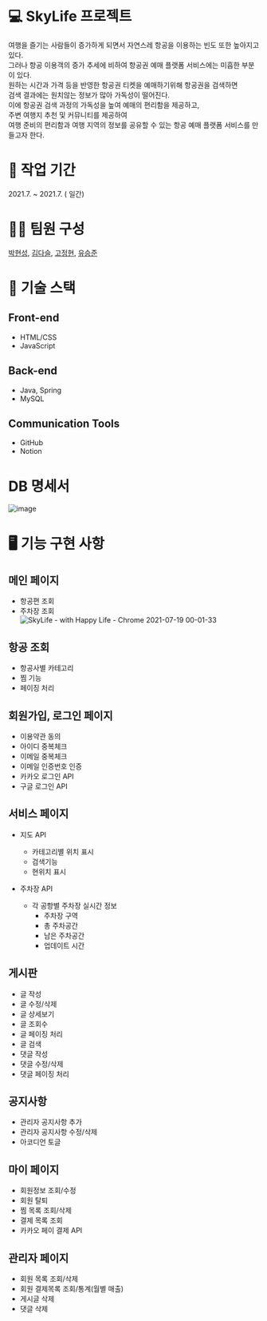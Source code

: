 
# 💻 SkyLife 프로젝트
여행을 즐기는 사람들이 증가하게 되면서 자연스레 항공을 이용하는 빈도 또한 높아지고 있다.   
그러나 항공 이용객의 증가 추세에 비하여 항공권 예매 플랫폼 서비스에는 미흡한 부분이 있다.   
원하는 시간과 가격 등을 반영한 항공권 티켓을 예매하기위해 항공권을 검색하면   
검색 결과에는 원치않는 정보가 많아 가독성이 떨어진다.   
이에 항공권 검색 과정의 가독성을 높여 예매의 편리함을 제공하고,   
주변 여행지 추천 및 커뮤니티를 제공하여   
여행 준비의 편리함과 여행 지역의 정보를 공유할 수 있는 
항공 예매 플랫폼 서비스를 만들고자 한다.


# 📆   작업 기간
2021.7. ~ 2021.7. ( 일간)

# 👩‍💻   팀원 구성
[박현성](https://github.com/lusida0131), [김다슬](https://github.com/seulda), [고정현](https://github.com/lsc3421), [유승준](https://github.com/wns1908)

# 🎯 기술 스택
## Front-end
* HTML/CSS   
* JavaScript
## Back-end
* Java, Spring   
* MySQL

## Communication Tools
* GitHub   
* Notion

# DB 명세서
![image](https://user-images.githubusercontent.com/78531061/126074231-dd1a5d25-093b-4255-af06-3ee7bc4428a9.png)

# 🖥 기능 구현 사항
 ## 메인 페이지   
   * 항공편 조회   
   * 주차장 조회   
  ![SkyLife - with Happy Life - Chrome 2021-07-19 00-01-33](https://user-images.githubusercontent.com/78531061/126072133-d1b2298b-55f3-4fb2-b785-56750eef42ac.gif)
 
 
 ## 항공 조회   
   * 항공사별 카테고리   
   * 찜 기능   
   * 페이징 처리   
 
 
 ## 회원가입, 로그인 페이지   
   * 이용약관 동의   
   * 아이디 중복체크   
   * 이메일 중복체크   
   * 이메일 인증번호 인증   
   * 카카오 로그인 API  
   * 구글 로그인 API
 
 ## 서비스 페이지
   * 지도 API   
       * 카테고리별 위치 표시   
       * 검색기능   
       * 현위치 표시
   
 
   * 주차장 API   
      * 각 공항별 주차장 실시간 정보   
        * 주차장 구역   
        * 총 주차공간   
        * 남은 주차공간   
        * 업데이트 시간   
 
 ## 게시판   
   * 글 작성   
   * 글 수정/삭제   
   * 글 상세보기   
   * 글 조회수
   * 글 페이징 처리   
   * 글 검색   
   * 댓글 작성   
   * 댓글 수정/삭제   
   * 댓글 페이징 처리
 
 ## 공지사항   
   * 관리자 공지사항 추가   
   * 관리자 공지사항 수정/삭제   
   * 아코디언 토글   
 
 ## 마이 페이지   
   * 회원정보 조회/수정   
   * 회원 탈퇴   
   * 찜 목록 조회/삭제   
   * 결제 목록 조회   
   * 카카오 페이 결제 API   
    
 
 ## 관리자 페이지   
   * 회원 목록 조회/삭제   
   * 회원 결제목록 조회/통계(월별 매출)      
   * 게시글 삭제      
   * 댓글 삭제
